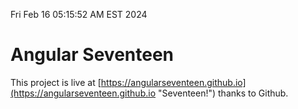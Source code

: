 Fri Feb 16 05:15:52 AM EST 2024

# Angular Seventeen


This project is live at [https://angularseventeen.github.io](https://angularseventeen.github.io "Seventeen!") thanks to Github.

```bash
